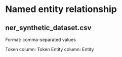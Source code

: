 # Named entity relationship

## ner_synthetic_dataset.csv

Format: comma-separated values

Token column: Token
Entity column: Entity
